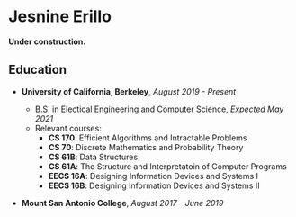 # Jesnine Erillo
**Under construction.**

## Education
- **University of California, Berkeley**, *August 2019 - Present*
  - B.S. in Electical Engineering and Computer Science, *Expected May 2021*   
  - Relevant courses:
    - **CS 170**: Efficient Algorithms and Intractable Problems
    - **CS 70**: Discrete Mathematics and Probability Theory
    - **CS 61B**: Data Structures
    - **CS 61A**: The Structure and Interpretatoin of Computer Programs 
    - **EECS 16A**: Designing Information Devices and Systems I
    - **EECS 16B**: Designing Information Devices and Systems II

- **Mount San Antonio College**, *August 2017 - June 2019*  
